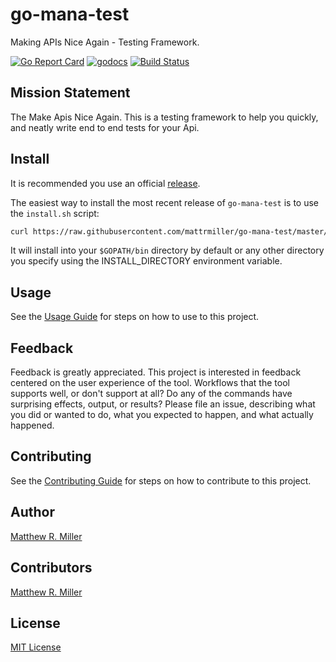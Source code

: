 # go-mana-test
Making APIs Nice Again - Testing Framework.

[![Go Report Card](https://goreportcard.com/badge/github.com/mattrmiller/go-mana-test?style=plastic)](https://goreportcard.com/report/github.com/mattrmiller/go-mana-test)
[![godocs](https://img.shields.io/badge/godocs-reference-blue.svg)](https://godoc.org/github.com/mattrmiller/go-mana-test)
[![Build Status](https://travis-ci.com/mattrmiller/go-mana-test.svg?branch=master)](https://travis-ci.com/mattrmiller/go-mana-test)

## Mission Statement
The Make Apis Nice Again. This is a testing framework to help you quickly, and neatly write end to end tests for your Api.

## Install
It is recommended you use an official [release](https://github.com/mattrmiller/go-mana-test/releases).

The easiest way to install the most recent release of `go-mana-test` is to use the `install.sh` script:
```bash
curl https://raw.githubusercontent.com/mattrmiller/go-mana-test/master/install.sh | sh
```

It will install into your `$GOPATH/bin` directory by default or any other directory you specify using the INSTALL_DIRECTORY environment variable.

## Usage
See the [Usage Guide](/USAGE.md) for steps on how to use to this project.

## Feedback
Feedback is greatly appreciated. This project is interested in feedback centered on the user experience of the tool. Workflows that the tool supports well, or don't
support at all? Do any of the commands have surprising effects, output, or results? Please file an issue, describing what you did or wanted to do, what you expected
to happen, and what actually happened.

## Contributing
See the [Contributing Guide](/CONTRIBUTING.md) for steps on how to contribute to this project.

## Author
[Matthew R. Miller](https://github.com/mattrmiller)

## Contributors
[Matthew R. Miller](https://github.com/mattrmiller)

## License
[MIT License](LICENSE)
